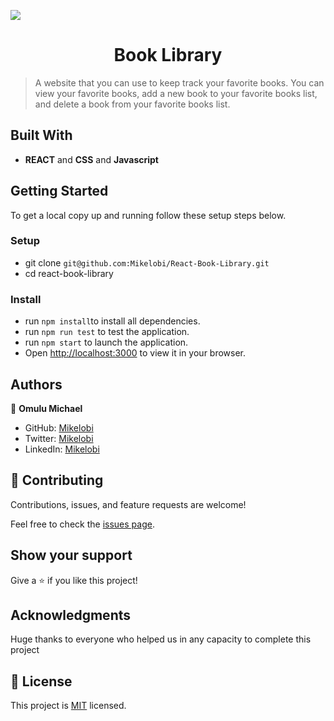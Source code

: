 ![](https://img.shields.io/badge/Microverse-blueviolet)

<h1 align="center"> Book Library</h1>

> A website that you can use to keep track your favorite books.
> You can view your favorite books, add a new book to your favorite books list, and delete a book from your favorite books list.

## Built With

- **REACT** and **CSS** and **Javascript**

## Getting Started

To get a local copy up and running follow these setup steps below.

### Setup

- git clone `git@github.com:Mikelobi/React-Book-Library.git`
- cd react-book-library

### Install

- run `npm install`to install all dependencies.
- run `npm run test` to test the application.
- run `npm start` to launch the application.
- Open [http://localhost:3000](http://localhost:3000) to view it in your browser.

## Authors

👤 **Omulu Michael**

- GitHub: [Mikelobi](https://github.com/Mikelobi)
- Twitter: [Mikelobi](https://twitter.com/@omulum)
- LinkedIn: [Mikelobi](https://linkedin.com/in/ugochukwu-omulu-b9697663)

## 🤝 Contributing

Contributions, issues, and feature requests are welcome!

Feel free to check the [issues page](https://github.com/Mikelobi/React-Book-Library/issues).

## Show your support

Give a ⭐️ if you like this project!

## Acknowledgments

Huge thanks to everyone who helped us in any capacity to complete this project

## 📝 License

This project is [MIT](https://opensource.org/licenses/MIT) licensed.
